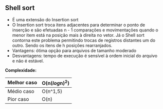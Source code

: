## Shell sort

- É uma extensão do Insertion sort
- O Insertion sort troca itens adjacentes para determinar o ponto de inserção e são efetuadas n - 1 comparações e movimentações quando o menor item está na posição mais à direita no vetor. Já o Shell sort contorna este problema permitindo trocas de registros distantes um do outro. Sendo os itens de h posições rearranjados.
- Vantagens: ótima opção para arquivos de tamanho moderado
- Desvantagens: tempo de execução é sensível à ordem inicial do arquivo e não é estável.

**Complexidade:**

| Melhor caso | O(n($log$n)$^2$) |
| --- | --- |
| Médio caso | O(n^1,5) |
| Pior caso | O(n) |